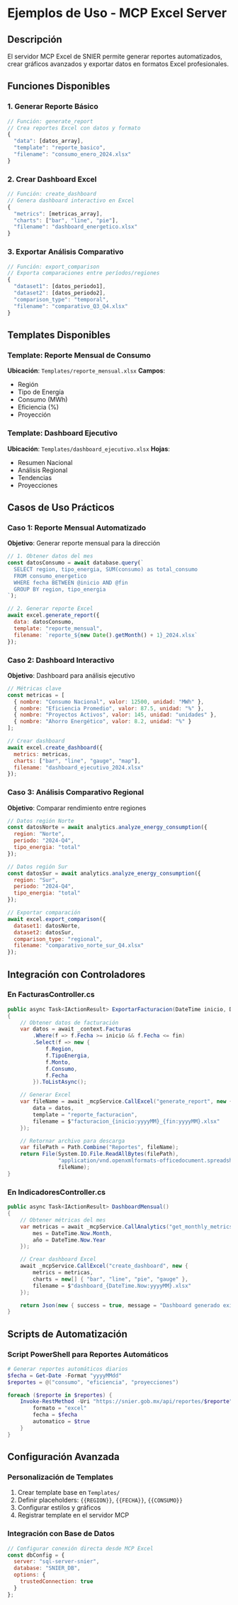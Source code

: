 # Ejemplos de Uso - MCP Excel Server

## Descripción
El servidor MCP Excel de SNIER permite generar reportes automatizados, crear gráficos avanzados y exportar datos en formatos Excel profesionales.

## Funciones Disponibles

### 1. Generar Reporte Básico
```javascript
// Función: generate_report
// Crea reportes Excel con datos y formato
{
  "data": [datos_array],
  "template": "reporte_basico",
  "filename": "consumo_enero_2024.xlsx"
}
```

### 2. Crear Dashboard Excel
```javascript
// Función: create_dashboard
// Genera dashboard interactivo en Excel
{
  "metrics": [metricas_array],
  "charts": ["bar", "line", "pie"],
  "filename": "dashboard_energetico.xlsx"
}
```

### 3. Exportar Análisis Comparativo
```javascript
// Función: export_comparison
// Exporta comparaciones entre períodos/regiones
{
  "dataset1": [datos_periodo1],
  "dataset2": [datos_periodo2],
  "comparison_type": "temporal",
  "filename": "comparativo_Q3_Q4.xlsx"
}
```

## Templates Disponibles

### Template: Reporte Mensual de Consumo
**Ubicación**: `Templates/reporte_mensual.xlsx`
**Campos**:
- Región
- Tipo de Energía
- Consumo (MWh)
- Eficiencia (%)
- Proyección

### Template: Dashboard Ejecutivo
**Ubicación**: `Templates/dashboard_ejecutivo.xlsx`
**Hojas**:
- Resumen Nacional
- Análisis Regional
- Tendencias
- Proyecciones

## Casos de Uso Prácticos

### Caso 1: Reporte Mensual Automatizado
**Objetivo**: Generar reporte mensual para la dirección
```javascript
// 1. Obtener datos del mes
const datosConsumo = await database.query(`
  SELECT region, tipo_energia, SUM(consumo) as total_consumo
  FROM consumo_energetico 
  WHERE fecha BETWEEN @inicio AND @fin
  GROUP BY region, tipo_energia
`);

// 2. Generar reporte Excel
await excel.generate_report({
  data: datosConsumo,
  template: "reporte_mensual",
  filename: `reporte_${new Date().getMonth() + 1}_2024.xlsx`
});
```

### Caso 2: Dashboard Interactivo
**Objetivo**: Dashboard para análisis ejecutivo
```javascript
// Métricas clave
const metricas = [
  { nombre: "Consumo Nacional", valor: 12500, unidad: "MWh" },
  { nombre: "Eficiencia Promedio", valor: 87.5, unidad: "%" },
  { nombre: "Proyectos Activos", valor: 145, unidad: "unidades" },
  { nombre: "Ahorro Energético", valor: 8.2, unidad: "%" }
];

// Crear dashboard
await excel.create_dashboard({
  metrics: metricas,
  charts: ["bar", "line", "gauge", "map"],
  filename: "dashboard_ejecutivo_2024.xlsx"
});
```

### Caso 3: Análisis Comparativo Regional
**Objetivo**: Comparar rendimiento entre regiones
```javascript
// Datos región Norte
const datosNorte = await analytics.analyze_energy_consumption({
  region: "Norte",
  periodo: "2024-Q4",
  tipo_energia: "total"
});

// Datos región Sur
const datosSur = await analytics.analyze_energy_consumption({
  region: "Sur",
  periodo: "2024-Q4",
  tipo_energia: "total"
});

// Exportar comparación
await excel.export_comparison({
  dataset1: datosNorte,
  dataset2: datosSur,
  comparison_type: "regional",
  filename: "comparativo_norte_sur_Q4.xlsx"
});
```

## Integración con Controladores

### En FacturasController.cs
```csharp
public async Task<IActionResult> ExportarFacturacion(DateTime inicio, DateTime fin)
{
    // Obtener datos de facturación
    var datos = await _context.Facturas
        .Where(f => f.Fecha >= inicio && f.Fecha <= fin)
        .Select(f => new {
            f.Region,
            f.TipoEnergia,
            f.Monto,
            f.Consumo,
            f.Fecha
        }).ToListAsync();

    // Generar Excel
    var fileName = await _mcpService.CallExcel("generate_report", new {
        data = datos,
        template = "reporte_facturacion",
        filename = $"facturacion_{inicio:yyyyMM}_{fin:yyyyMM}.xlsx"
    });

    // Retornar archivo para descarga
    var filePath = Path.Combine("Reportes", fileName);
    return File(System.IO.File.ReadAllBytes(filePath), 
                "application/vnd.openxmlformats-officedocument.spreadsheetml.sheet", 
                fileName);
}
```

### En IndicadoresController.cs
```csharp
public async Task<IActionResult> DashboardMensual()
{
    // Obtener métricas del mes
    var metricas = await _mcpService.CallAnalytics("get_monthly_metrics", new {
        mes = DateTime.Now.Month,
        año = DateTime.Now.Year
    });

    // Crear dashboard Excel
    await _mcpService.CallExcel("create_dashboard", new {
        metrics = metricas,
        charts = new[] { "bar", "line", "pie", "gauge" },
        filename = $"dashboard_{DateTime.Now:yyyyMM}.xlsx"
    });

    return Json(new { success = true, message = "Dashboard generado exitosamente" });
}
```

## Scripts de Automatización

### Script PowerShell para Reportes Automáticos
```powershell
# Generar reportes automáticos diarios
$fecha = Get-Date -Format "yyyyMMdd"
$reportes = @("consumo", "eficiencia", "proyecciones")

foreach ($reporte in $reportes) {
    Invoke-RestMethod -Uri "https://snier.gob.mx/api/reportes/$reporte" -Method POST -Body @{
        formato = "excel"
        fecha = $fecha
        automatico = $true
    }
}
```

## Configuración Avanzada

### Personalización de Templates
1. Crear template base en `Templates/`
2. Definir placeholders: `{{REGION}}`, `{{FECHA}}`, `{{CONSUMO}}`
3. Configurar estilos y gráficos
4. Registrar template en el servidor MCP

### Integración con Base de Datos
```javascript
// Configurar conexión directa desde MCP Excel
const dbConfig = {
  server: "sql-server-snier",
  database: "SNIER_DB",
  options: {
    trustedConnection: true
  }
};
```
